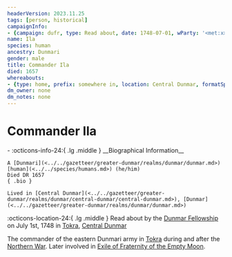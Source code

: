 ```yaml
---
headerVersion: 2023.11.25
tags: [person, historical]
campaignInfo:
- {campaign: dufr, type: Read about, date: 1748-07-01, wParty: '<met:x> by <person> on <target> in [[Tokra]], [[Central Dunmar]]'}
name: Ila
species: human
ancestry: Dunmari
gender: male
title: Commander Ila
died: 1657
whereabouts:
- {type: home, prefix: somewhere in, location: Central Dunmar, formatSpecifier: ''}
dm_owner: none
dm_notes: none
---
```

# Commander Ila
<div class="grid cards ext-narrow-margin ext-one-column" markdown>
- :octicons-info-24:{ .lg .middle } __Biographical Information__

    A [Dunmari](<../../gazetteer/greater-dunmar/realms/dunmar/dunmar.md>) [human](<../../species/humans.md>) (he/him)  
    Died DR 1657  
    { .bio }

    Lived in [Central Dunmar](<../../gazetteer/greater-dunmar/realms/dunmar/central-dunmar/central-dunmar.md>), [Dunmar](<../../gazetteer/greater-dunmar/realms/dunmar/dunmar.md>)
</div>



:octicons-location-24:{ .lg .middle } Read about by the [Dunmar Fellowship](<../pcs/dunmar-fellowship/dunmar-fellowship.md>) on July 1st, 1748 in [Tokra](<../../gazetteer/greater-dunmar/realms/dunmar/central-dunmar/tokra/tokra.md>), [Central Dunmar](<../../gazetteer/greater-dunmar/realms/dunmar/central-dunmar/central-dunmar.md>)  


The commander of the eastern Dunmari army in [Tokra](<../../gazetteer/greater-dunmar/realms/dunmar/central-dunmar/tokra/tokra.md>) during and after the [Northern War](<../../events/1600s/northern-war.md>). Later involved in [Exile of Fraternity of the Empty Moon](<../../events/1600s/exile-of-fraternity-of-the-empty-moon.md>). 